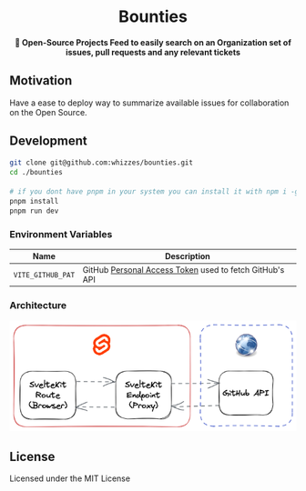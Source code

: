 <div>
  <h1 align="center">
    Bounties
  </h1>
  <h4 align="center">
    🎯 Open-Source Projects Feed to easily search on an Organization set of issues, pull requests and any relevant tickets
  </h4>
</div>

## Motivation

Have a ease to deploy way to summarize available issues for collaboration
on the Open Source.

## Development

```bash
git clone git@github.com:whizzes/bounties.git
cd ./bounties

# if you dont have pnpm in your system you can install it with npm i -g pnpm
pnpm install
pnpm run dev
```

### Environment Variables

| Name              | Description                                                  |
| ----------------- | ------------------------------------------------------------ |
| `VITE_GITHUB_PAT` | GitHub [Personal Access Token][1] used to fetch GitHub's API |

[1]: https://docs.github.com/en/authentication/keeping-your-account-and-data-secure/creating-a-personal-access-token

### Architecture

<div align="center">
  <img src="./docs/arch.png" />
</div>

## License

Licensed under the MIT License
